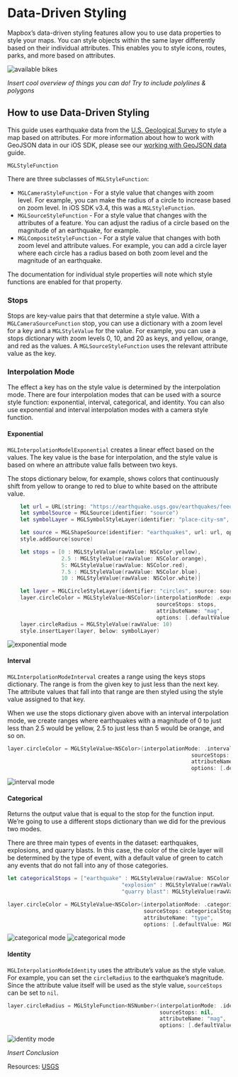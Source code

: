 <!---
To do - JK:
- [ ] Fill it out with more detailed explanations
- [ ] Add examples for camera or composite style functions
- [ ] Cluster earthquakes as an example for camera function?
- [ ] Clean up & optimize screenshots - replace with screenshots showing circles below symbol layer
- [ ] Link API docs
- [ ] Add cocoaprefix so this can be moved to darwin
---->

<!--
  This file is generated.
  Edit platform/darwin/scripts/generate-style-code.js, then run `make style-code`.
-->

# Data-Driven Styling

Mapbox’s data-driven styling features allow you to use data properties to style your maps. You can style objects within the same layer differently based on their individual attributes. This enables you to style icons, routes, parks, and more based on attributes.

![available bikes](img/data-driven-styling/citibikes.png)

_Insert cool overview of things you can do! Try to include polylines & polygons_

## How to use Data-Driven Styling
This guide uses earthquake data from the [U.S. Geological Survey](https://earthquake.usgs.gov/earthquakes/feed/v1.0/geojson.php) to style a map based on attributes. For more information about how to work with GeoJSON data in our iOS SDK, please see our [working with GeoJSON data](working-with-geojson-data.html) guide.

`MGLStyleFunction`

There are three subclasses of `MGLStyleFunction`:

* `MGLCameraStyleFunction` - For a style value that changes with zoom level. For example, you can make the radius of a circle to increase based on zoom level. In iOS SDK v3.4, this was a `MGLStyleFunction`.
* `MGLSourceStyleFunction` - For a style value that changes with the attributes of a feature. You can adjust the radius of a circle based on the magnitude of an earthquake, for example.
* `MGLCompositeStyleFunction` - For a style value that changes with both zoom level and attribute values. For example, you can add a circle layer where each circle has a radius based on both zoom level and the magnitude of an earthquake.

The documentation for individual style properties will note which style functions are enabled for that property.

### Stops

Stops are key-value pairs that that determine a style value. With a `MGLCameraSourceFunction` stop, you can use a dictionary with a zoom level for a key and a `MGLStyleValue` for the value. For example, you can use a stops dictionary with zoom levels 0, 10, and 20 as keys, and yellow, orange, and red as the values. A `MGLSourceStyleFunction` uses the relevant attribute value as the key.

### Interpolation Mode

The effect a key has on the style value is determined by the interpolation mode. There are four interpolation modes that can be used with a source style function: exponential, interval, categorical, and identity. You can also use exponential and interval interpolation modes with a camera style function.

#### Exponential

`MGLInterpolationModelExponential` creates a linear effect based on the values. The key value is the base for interpolation, and the style value is based on where an attribute value falls between two keys.

The stops dictionary below, for example, shows colors that continuously shift from yellow to orange to red to blue to white based on the attribute value.

``` swift
    let url = URL(string: "https://earthquake.usgs.gov/earthquakes/feed/v1.0/summary/all_week.geojson")
    let symbolSource = MGLSource(identifier: "source")
    let symbolLayer = MGLSymbolStyleLayer(identifier: "place-city-sm", source: symbolSource)

    let source = MGLShapeSource(identifier: "earthquakes", url: url, options: nil)
    style.addSource(source)

    let stops = [0 : MGLStyleValue(rawValue: NSColor.yellow),
                 2.5 : MGLStyleValue(rawValue: NSColor.orange),
                 5: MGLStyleValue(rawValue: NSColor.red),
                 7.5 : MGLStyleValue(rawValue: NSColor.blue),
                 10 : MGLStyleValue(rawValue: NSColor.white)]

    let layer = MGLCircleStyleLayer(identifier: "circles", source: source)
    layer.circleColor = MGLStyleValue<NSColor>(interpolationMode: .exponential,
                                               sourceStops: stops,
                                               attributeName: "mag",
                                               options: [.defaultValue: MGLStyleValue<NSColor>(rawValue: .green)])
    layer.circleRadius = MGLStyleValue(rawValue: 10)
    style.insertLayer(layer, below: symbolLayer)
```

![exponential mode](img/data-driven-styling/exponential.png)

#### Interval

`MGLInterpolationModeInterval` creates a range using the keys stops dictionary. The range is from the given key to just less than the next key. The attribute values that fall into that range are then styled using the style value assigned to that key.

When we use the stops dictionary given above with an interval interpolation mode, we create ranges where earthquakes with a magnitude of 0 to just less than 2.5 would be yellow, 2.5 to just less than 5 would be orange, and so on.

``` swift
layer.circleColor = MGLStyleValue<NSColor>(interpolationMode: .interval,
                                                          sourceStops: stops,
                                                          attributeName: "mag",
                                                          options: [.defaultValue: MGLStyleValue<NSColor>(rawValue: .green)])
```

![interval mode](img/data-driven-styling/interval.png)
<!-- Clarify difference between interval and categorical -->
#### Categorical

Returns the output value that is equal to the stop for the function input. We’re going to use a different stops dictionary than we did for the previous two modes.

There are three main types of events in the dataset: earthquakes, explosions, and quarry blasts. In this case, the color of the circle layer will be determined by the type of event, with a default value of green to catch any events that do not fall into any of those categories.

``` swift
let categoricalStops = ["earthquake" : MGLStyleValue(rawValue: NSColor.orange),
                                    "explosion" : MGLStyleValue(rawValue: NSColor.red),
                                    "quarry blast": MGLStyleValue(rawValue: NSColor.yellow)]

layer.circleColor = MGLStyleValue<NSColor>(interpolationMode: .categorical,
                                           sourceStops: categoricalStops,
                                           attributeName: "type",
                                           options: [.defaultValue: MGLStyleValue(rawValue: NSColor.blue)])

```

![categorical mode](img/data-driven-styling/categorical1.png) ![categorical mode](img/data-driven-styling/categorical2.png)

#### Identity

`MGLInterpolationModeIdentity` uses the attribute’s value as the style value. For example, you can set the `circleRadius` to the earthquake’s magnitude. Since the attribute value itself will be used as the style value, `sourceStops` can be set to `nil`.

``` swift
layer.circleRadius = MGLStyleFunction<NSNumber>(interpolationMode: .identity,
                                                sourceStops: nil,
                                                attributeName: "mag",
                                                options: [.defaultValue: MGLStyleValue<NSNumber>(rawValue: 0)])

```

![identity mode](img/data-driven-styling/identity.png)

_Insert Conclusion_



Resources:
[USGS](https://earthquake.usgs.gov/earthquakes/feed/v1.0/geojson.php)
